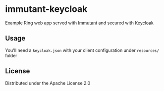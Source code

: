 # immutant-keycloak

Example Ring web app served with [Immutant](http://immutant.org/) and secured with [Keycloak](http://keycloak.jboss.org/)

## Usage

You'll need a `keycloak.json` with your client configuration under `resources/` folder

## License

Distributed under the Apache License 2.0
